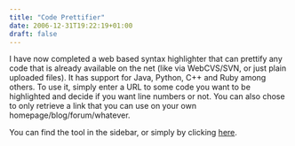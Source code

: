 ```yaml
---
title: "Code Prettifier"
date: 2006-12-31T19:22:19+01:00
draft: false
---
```


I have now completed a web based syntax highlighter that can prettify any code that is already available on the net (like via WebCVS/SVN, or just plain uploaded files). It has support for Java, Python, C++ and Ruby among others. To use it, simply enter a URL to some code you want to be highlighted and decide if you want line numbers or not. You can also chose to only retrieve a link that you can use on your own homepage/blog/forum/whatever.

You can find the tool in the sidebar, or simply by clicking [here](http://buglix.org/highlighter).